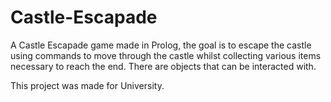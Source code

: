 # Castle-Escapade
A Castle Escapade game made in Prolog, the goal is to escape the castle using commands to move through the castle whilst collecting various items necessary to reach the end. There are objects that can be interacted with.

This project was made for University.
